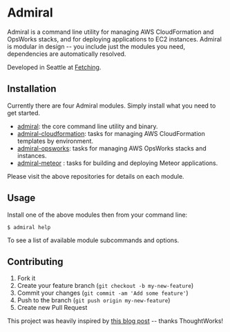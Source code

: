 # Admiral

Admiral is a command line utility for managing AWS CloudFormation and OpsWorks stacks, and for deploying applications to EC2 instances. Admiral is modular in design -- you include just the modules you need, dependencies are automatically resolved.

Developed in Seattle at [Fetching](http://fetching.io).

## Installation

Currently there are four Admiral modules. Simply install what you need to get started.

* [admiral](https://github.com/flippyhead/admiral): the core command line utility and binary.
* [admiral-cloudformation](https://github.com/flippyhead/admiral-cloudformation): tasks for managing AWS CloudFormation templates by environment.
* [admiral-opsworks](https://github.com/flippyhead/admiral-opsworks): tasks for managing AWS OpsWorks stacks and instances.
* [admiral-meteor](https://github.com/flippyhead/admiral-meteor) : tasks for building and deploying Meteor applications.

Please visit the above repositories for details on each module.

## Usage

Install one of the above modules then from your command line:

    $ admiral help

To see a list of available module subcommands and options.

## Contributing

1. Fork it
2. Create your feature branch (`git checkout -b my-new-feature`)
3. Commit your changes (`git commit -am 'Add some feature'`)
4. Push to the branch (`git push origin my-new-feature`)
5. Create new Pull Request

This project was heavily inspired by [this blog post](http://www.thoughtworks.com/mingle/news/scaling/2015/01/06/How-Mingle-Built-ElasticSearch-Cluster.html) -- thanks ThoughtWorks!